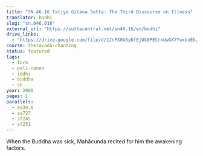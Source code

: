 ```yaml
---
title: "SN 46.16 Tatiya Gilāna Sutta: The Third Discourse on Illness"
translator: bodhi
slug: "sn.046.016"
external_url: "https://suttacentral.net/sn46.16/en/bodhi"
drive_links:
  - "https://drive.google.com/file/d/1JnFX0b6yDfEjUk8PECrxUwGX7YuxbvEk/view?usp=drivesdk"
course: theravada-chanting
status: featured
tags:
  - form
  - pali-canon
  - iddhi
  - buddha
  - sn
year: 2000
pages: 1
parallels:
  - ea39.6
  - sa727
  - sf245
  - sf251
---
```


When the Buddha was sick, Mahācunda recited for him the awakening factors.

